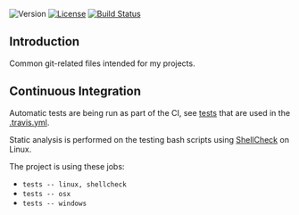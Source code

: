 ![Version](https://img.shields.io/badge/version-1.0.4-blue.svg)
[![License](https://img.shields.io/badge/license-MIT_License-blue.svg?style=flat)](LICENSE)
[![Build Status](https://travis-ci.org/karel-burda/git-helpers.svg?branch=master)](https://travis-ci.org/karel-burda/git-helpers)

## Introduction
Common git-related files intended for my projects.

## Continuous Integration
Automatic tests are being run as part of the CI, see [tests](tests/integration) that are used in the [.travis.yml](.travis.yml).

Static analysis is performed on the testing bash scripts using [ShellCheck](https://github.com/koalaman/shellcheck) on Linux.

The project is using these jobs:
  * `tests -- linux, shellcheck`
  * `tests -- osx`
  * `tests -- windows`
